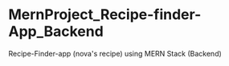 # MernProject_Recipe-finder-App_Backend
Recipe-Finder-app (nova's recipe) using MERN Stack (Backend)

